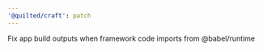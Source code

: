 ```yaml
---
'@quilted/craft': patch
---
```


Fix app build outputs when framework code imports from @babel/runtime
